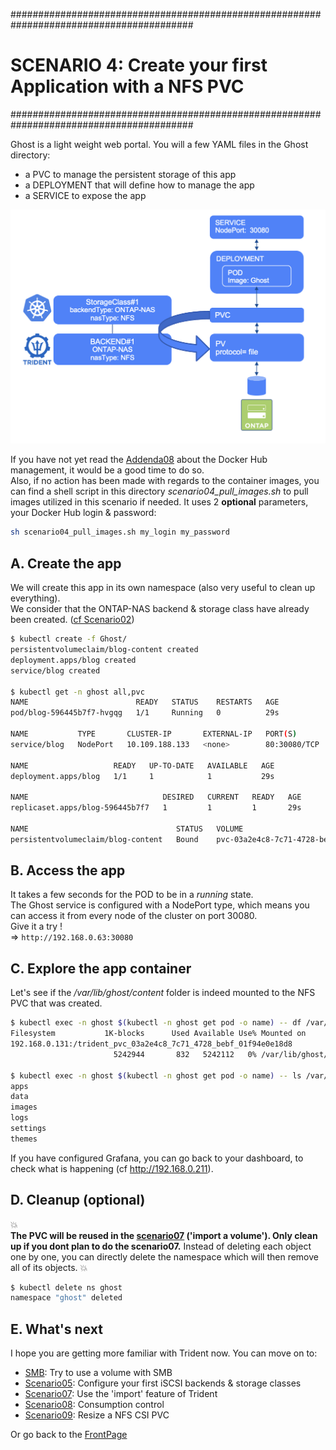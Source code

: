#########################################################################################
# SCENARIO 4: Create your first Application with a NFS PVC
#########################################################################################

Ghost is a light weight web portal. You will a few YAML files in the Ghost directory:  
- a PVC to manage the persistent storage of this app
- a DEPLOYMENT that will define how to manage the app
- a SERVICE to expose the app

<p align="center"><img src="../Images/scenario4_NFS.png" width="512"></p>

If you have not yet read the [Addenda08](../../../Addendum/Addenda08) about the Docker Hub management, it would be a good time to do so.  
Also, if no action has been made with regards to the container images, you can find a shell script in this directory _scenario04_pull_images.sh_ to pull images utilized in this scenario if needed. It uses 2 **optional** parameters, your Docker Hub login & password:  
```bash
sh scenario04_pull_images.sh my_login my_password
```

## A. Create the app

We will create this app in its own namespace (also very useful to clean up everything).  
We consider that the ONTAP-NAS backend & storage class have already been created. ([cf Scenario02](../../Scenario02))  
```bash
$ kubectl create -f Ghost/
persistentvolumeclaim/blog-content created
deployment.apps/blog created
service/blog created

$ kubectl get -n ghost all,pvc
NAME                        READY   STATUS    RESTARTS   AGE
pod/blog-596445b7f7-hvgqg   1/1     Running   0          29s

NAME           TYPE       CLUSTER-IP       EXTERNAL-IP   PORT(S)        AGE
service/blog   NodePort   10.109.188.133   <none>        80:30080/TCP   29s

NAME                   READY   UP-TO-DATE   AVAILABLE   AGE
deployment.apps/blog   1/1     1            1           29s

NAME                              DESIRED   CURRENT   READY   AGE
replicaset.apps/blog-596445b7f7   1         1         1       29s

NAME                                 STATUS   VOLUME                                     CAPACITY   ACCESS MODES   STORAGECLASS        VOLUMEATTRIBUTESCLASS   AGE
persistentvolumeclaim/blog-content   Bound    pvc-03a2e4c8-7c71-4728-bebf-01f94e0e18d8   5Gi        RWX            storage-class-nfs   <unset>                 29s
```

## B. Access the app

It takes a few seconds for the POD to be in a *running* state.  
The Ghost service is configured with a NodePort type, which means you can access it from every node of the cluster on port 30080.  
Give it a try !  
=> `http://192.168.0.63:30080`

## C. Explore the app container

Let's see if the */var/lib/ghost/content* folder is indeed mounted to the NFS PVC that was created.  
```bash
$ kubectl exec -n ghost $(kubectl -n ghost get pod -o name) -- df /var/lib/ghost/content
Filesystem           1K-blocks      Used Available Use% Mounted on
192.168.0.131:/trident_pvc_03a2e4c8_7c71_4728_bebf_01f94e0e18d8
                       5242944       832   5242112   0% /var/lib/ghost/content

$ kubectl exec -n ghost $(kubectl -n ghost get pod -o name) -- ls /var/lib/ghost/content
apps
data
images
logs
settings
themes
```

If you have configured Grafana, you can go back to your dashboard, to check what is happening (cf http://192.168.0.211).  

## D. Cleanup (optional)

:boom:  
**The PVC will be reused in the [scenario07](../Scenario07) ('import a volume'). Only clean up if you dont plan to do the scenario07.**
Instead of deleting each object one by one, you can directly delete the namespace which will then remove all of its objects.
:boom:  

```bash
$ kubectl delete ns ghost
namespace "ghost" deleted
```

## E. What's next

I hope you are getting more familiar with Trident now. You can move on to:  
- [SMB](../2_SMB/): Try to use a volume with SMB  
- [Scenario05](../../Scenario05): Configure your first iSCSI backends & storage classes 
- [Scenario07](../../Scenario07): Use the 'import' feature of Trident  
- [Scenario08](../../Scenario08): Consumption control  
- [Scenario09](../../Scenario09): Resize a NFS CSI PVC  

Or go back to the [FrontPage](https://github.com/YvosOnTheHub/LabNetApp)